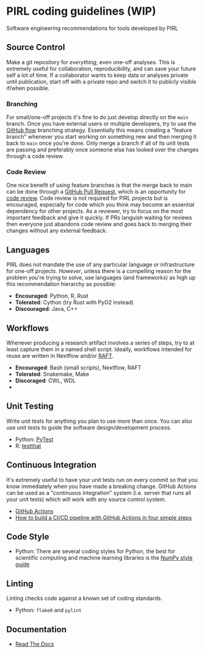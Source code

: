# PIRL coding guidelines (WIP)
Software engineering recommendations for tools developed by PIRL




## Source Control

Make a git repository for *everything*, even one-off analyses. This is extremely useful for collaboration, reproducibility, and can save your future self a lot of time. If a collaborator wants to keep data or analyses private until publication, start off with a private repo and switch it to publicly visible if/when possible. 

### Branching

For small/one-off projects it's fine to do just develop directly on the `main` branch. Once you have external users or multiple developers, try to use the [GitHub flow](https://gitversion.net/docs/learn/branching-strategies/githubflow/) branching strategy. Essentially this means creating a "feature branch" whenever you start working on something new and then merging it back to `main` once you're done. Only merge a branch if all of its unit tests are passing and preferably once someone else has looked over the changes through a code review. 

### Code Review

One nice benefit of using feature branches is that the merge back to main can be done through a [GitHub Pull Request](https://gist.github.com/vlandham/3b2b79c40bc7353ae95a), which is an opportunity for [code review](https://github.com/features/code-review). Code review is not required for PIRL projects but is encouraged, especially for code which you think may become an essential dependency for other projects. As a reviewer, try to focus on the most important feedback and give it quickly. If PRs languish waiting for reviews then everyone just abandons code review and goes back to merging their changes without any external feedback. 

## Languages

PIRL does not mandate the use of any particular language or infrastructure for one-off projects. *However*, unless there is a compelling reason for the problem you're trying to solve, use languages (and frameworks) as high up this recommendation hierarchy as possible: 

* **Encouraged**: Python, R, Rust
* **Tolerated**:  Cython (try Rust with PyO2 instead)
* **Discouraged**: Java, C++

## Workflows

Whenever producing a research artifact involves a series of steps, try to at least capture them in a named shell script. Ideally, workflows intended for reuse are written in Nextflow and/or [RAFT](https://gitlab.com/landscape-of-effective-neoantigens-software/raft/-/wikis/home). 

* **Encouraged**: Bash (small scripts), Nextflow, RAFT
* **Tolerated**:  Snakemake, Make
* **Discoraged**: CWL, WDL
* 
## Unit Testing

Write unit tests for anything you plan to use more than once. You can also use unit tests to guide the software design/development process. 

* Python: [PyTest](https://nose.readthedocs.io/en/latest/testing.html](https://docs.pytest.org/en/8.0.x/))
* R: [testthat](https://testthat.r-lib.org/)

## Continuous Integration

It's extremely useful to have your unit tests run on every commit so that you know immediately when you have made a breaking change. GitHub Actions can be used as a "continuous integration" system (i.e. server that runs all your unit tests) which will work with any source control system. 

* [GitHub Actions](https://docs.travis-ci.com/user/tutorial/)
* [How to build a CI/CD pipeline with GitHub Actions in four simple steps](https://github.blog/2022-02-02-build-ci-cd-pipeline-github-actions-four-steps/)


## Code Style
* Python: There are several coding styles for Python, the best for scientific computing and machine learning libraries is the [NumPy style guide](https://numpydoc.readthedocs.io/en/latest/format.html) 

## Linting
Linting checks code against a known set of coding standards.
* Python: `flake8` and `pylint`

## Documentation 
* [Read The Docs](https://readthedocs.org/)



